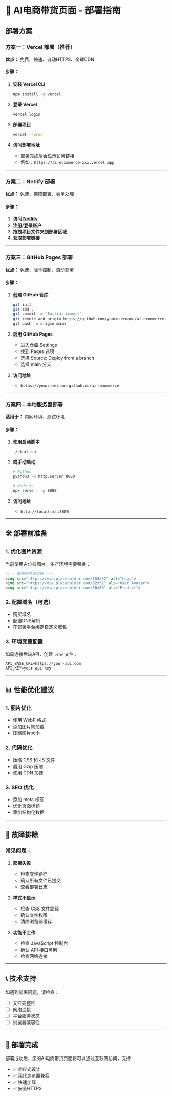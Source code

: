 # 🚀 AI电商带货页面 - 部署指南

## 部署方案

### 方案一：Vercel 部署（推荐）

**优点：** 免费、快速、自动HTTPS、全球CDN

#### 步骤：

1. **安装 Vercel CLI**
   ```bash
   npm install -g vercel
   ```

2. **登录 Vercel**
   ```bash
   vercel login
   ```

3. **部署项目**
   ```bash
   vercel --prod
   ```

4. **访问部署地址**
   - 部署完成后会显示访问链接
   - 例如：`https://ai-ecommerce-xxx.vercel.app`

---

### 方案二：Netlify 部署

**优点：** 免费、拖拽部署、表单处理

#### 步骤：

1. **访问 [Netlify](https://netlify.com)**
2. **注册/登录账户**
3. **拖拽项目文件夹到部署区域**
4. **获取部署链接**

---

### 方案三：GitHub Pages 部署

**优点：** 免费、版本控制、自动部署

#### 步骤：

1. **创建 GitHub 仓库**
   ```bash
   git init
   git add .
   git commit -m "Initial commit"
   git remote add origin https://github.com/yourusername/ai-ecommerce.git
   git push -u origin main
   ```

2. **启用 GitHub Pages**
   - 进入仓库 Settings
   - 找到 Pages 选项
   - 选择 Source: Deploy from a branch
   - 选择 main 分支

3. **访问地址**
   - `https://yourusername.github.io/ai-ecommerce`

---

### 方案四：本地服务器部署

**适用于：** 内网环境、测试环境

#### 步骤：

1. **使用启动脚本**
   ```bash
   ./start.sh
   ```

2. **或手动启动**
   ```bash
   # Python
   python3 -m http.server 8000
   
   # Node.js
   npx serve . -p 8000
   ```

3. **访问地址**
   - `http://localhost:8000`

---

## 🛠️ 部署前准备

### 1. 优化图片资源
当前使用占位符图片，生产环境需要替换：
```html
<!-- 替换这些占位符 -->
<img src="https://via.placeholder.com/104x32" alt="Logo">
<img src="https://via.placeholder.com/32x32" alt="User Avatar">
<img src="https://via.placeholder.com/56x56" alt="Product">
```

### 2. 配置域名（可选）
- 购买域名
- 配置DNS解析
- 在部署平台绑定自定义域名

### 3. 环境变量配置
如需连接后端API，创建 `.env` 文件：
```env
API_BASE_URL=https://your-api.com
API_KEY=your-api-key
```

---

## 📊 性能优化建议

### 1. 图片优化
- 使用 WebP 格式
- 添加图片懒加载
- 压缩图片大小

### 2. 代码优化
- 压缩 CSS 和 JS 文件
- 启用 Gzip 压缩
- 使用 CDN 加速

### 3. SEO 优化
- 添加 meta 标签
- 优化页面标题
- 添加结构化数据

---

## 🔧 故障排除

### 常见问题：

1. **部署失败**
   - 检查文件路径
   - 确认所有文件已提交
   - 查看部署日志

2. **样式不显示**
   - 检查 CSS 文件路径
   - 确认文件权限
   - 清除浏览器缓存

3. **功能不工作**
   - 检查 JavaScript 控制台
   - 确认 API 接口可用
   - 检查网络连接

---

## 📞 技术支持

如遇到部署问题，请检查：
- [ ] 文件完整性
- [ ] 网络连接
- [ ] 平台服务状态
- [ ] 浏览器兼容性

---

## 🎉 部署完成

部署成功后，您的AI电商带货页面将可以通过互联网访问，支持：
- ✅ 响应式设计
- ✅ 现代浏览器兼容
- ✅ 快速加载
- ✅ 安全HTTPS
